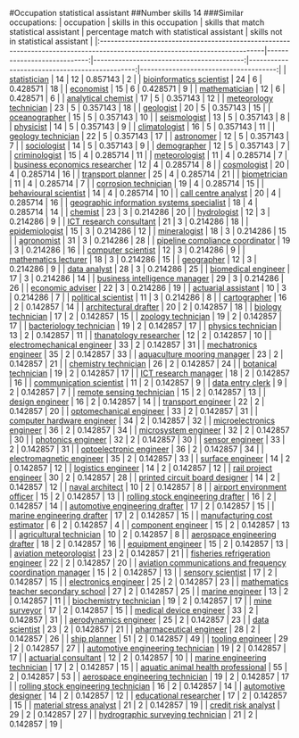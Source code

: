 #Occupation statistical assistant
##Number skills 14
###Similar occupations:
| occupation                                                                                                                  |   skills in this occupation |   skills that match statistical assistant |   percentage match with statistical assistant |   skills not in statistical assistant |
|:----------------------------------------------------------------------------------------------------------------------------|----------------------------:|------------------------------------------:|----------------------------------------------:|--------------------------------------:|
| [statistician](statistician.md)                                                                                             |                          14 |                                        12 |                                      0.857143 |                                     2 |
| [bioinformatics scientist](bioinformatics_scientist.md)                                                                     |                          24 |                                         6 |                                      0.428571 |                                    18 |
| [economist](economist.md)                                                                                                   |                          15 |                                         6 |                                      0.428571 |                                     9 |
| [mathematician](mathematician.md)                                                                                           |                          12 |                                         6 |                                      0.428571 |                                     6 |
| [analytical chemist](analytical_chemist.md)                                                                                 |                          17 |                                         5 |                                      0.357143 |                                    12 |
| [meteorology technician](meteorology_technician.md)                                                                         |                          23 |                                         5 |                                      0.357143 |                                    18 |
| [geologist](geologist.md)                                                                                                   |                          20 |                                         5 |                                      0.357143 |                                    15 |
| [oceanographer](oceanographer.md)                                                                                           |                          15 |                                         5 |                                      0.357143 |                                    10 |
| [seismologist](seismologist.md)                                                                                             |                          13 |                                         5 |                                      0.357143 |                                     8 |
| [physicist](physicist.md)                                                                                                   |                          14 |                                         5 |                                      0.357143 |                                     9 |
| [climatologist](climatologist.md)                                                                                           |                          16 |                                         5 |                                      0.357143 |                                    11 |
| [geology technician](geology_technician.md)                                                                                 |                          22 |                                         5 |                                      0.357143 |                                    17 |
| [astronomer](astronomer.md)                                                                                                 |                          12 |                                         5 |                                      0.357143 |                                     7 |
| [sociologist](sociologist.md)                                                                                               |                          14 |                                         5 |                                      0.357143 |                                     9 |
| [demographer](demographer.md)                                                                                               |                          12 |                                         5 |                                      0.357143 |                                     7 |
| [criminologist](criminologist.md)                                                                                           |                          15 |                                         4 |                                      0.285714 |                                    11 |
| [meteorologist](meteorologist.md)                                                                                           |                          11 |                                         4 |                                      0.285714 |                                     7 |
| [business economics researcher](business_economics_researcher.md)                                                           |                          12 |                                         4 |                                      0.285714 |                                     8 |
| [cosmologist](cosmologist.md)                                                                                               |                          20 |                                         4 |                                      0.285714 |                                    16 |
| [transport planner](transport_planner.md)                                                                                   |                          25 |                                         4 |                                      0.285714 |                                    21 |
| [biometrician](biometrician.md)                                                                                             |                          11 |                                         4 |                                      0.285714 |                                     7 |
| [corrosion technician](corrosion_technician.md)                                                                             |                          19 |                                         4 |                                      0.285714 |                                    15 |
| [behavioural scientist](behavioural_scientist.md)                                                                           |                          14 |                                         4 |                                      0.285714 |                                    10 |
| [call centre analyst](call_centre_analyst.md)                                                                               |                          20 |                                         4 |                                      0.285714 |                                    16 |
| [geographic information systems specialist](geographic_information_systems_specialist.md)                                   |                          18 |                                         4 |                                      0.285714 |                                    14 |
| [chemist](chemist.md)                                                                                                       |                          23 |                                         3 |                                      0.214286 |                                    20 |
| [hydrologist](hydrologist.md)                                                                                               |                          12 |                                         3 |                                      0.214286 |                                     9 |
| [ICT research consultant](ICT_research_consultant.md)                                                                       |                          21 |                                         3 |                                      0.214286 |                                    18 |
| [epidemiologist](epidemiologist.md)                                                                                         |                          15 |                                         3 |                                      0.214286 |                                    12 |
| [mineralogist](mineralogist.md)                                                                                             |                          18 |                                         3 |                                      0.214286 |                                    15 |
| [agronomist](agronomist.md)                                                                                                 |                          31 |                                         3 |                                      0.214286 |                                    28 |
| [pipeline compliance coordinator](pipeline_compliance_coordinator.md)                                                       |                          19 |                                         3 |                                      0.214286 |                                    16 |
| [computer scientist](computer_scientist.md)                                                                                 |                          12 |                                         3 |                                      0.214286 |                                     9 |
| [mathematics lecturer](mathematics_lecturer.md)                                                                             |                          18 |                                         3 |                                      0.214286 |                                    15 |
| [geographer](geographer.md)                                                                                                 |                          12 |                                         3 |                                      0.214286 |                                     9 |
| [data analyst](data_analyst.md)                                                                                             |                          28 |                                         3 |                                      0.214286 |                                    25 |
| [biomedical engineer](biomedical_engineer.md)                                                                               |                          17 |                                         3 |                                      0.214286 |                                    14 |
| [business intelligence manager](business_intelligence_manager.md)                                                           |                          29 |                                         3 |                                      0.214286 |                                    26 |
| [economic adviser](economic_adviser.md)                                                                                     |                          22 |                                         3 |                                      0.214286 |                                    19 |
| [actuarial assistant](actuarial_assistant.md)                                                                               |                          10 |                                         3 |                                      0.214286 |                                     7 |
| [political scientist](political_scientist.md)                                                                               |                          11 |                                         3 |                                      0.214286 |                                     8 |
| [cartographer](cartographer.md)                                                                                             |                          16 |                                         2 |                                      0.142857 |                                    14 |
| [architectural drafter](architectural_drafter.md)                                                                           |                          20 |                                         2 |                                      0.142857 |                                    18 |
| [biology technician](biology_technician.md)                                                                                 |                          17 |                                         2 |                                      0.142857 |                                    15 |
| [zoology technician](zoology_technician.md)                                                                                 |                          19 |                                         2 |                                      0.142857 |                                    17 |
| [bacteriology technician](bacteriology_technician.md)                                                                       |                          19 |                                         2 |                                      0.142857 |                                    17 |
| [physics technician](physics_technician.md)                                                                                 |                          13 |                                         2 |                                      0.142857 |                                    11 |
| [thanatology researcher](thanatology_researcher.md)                                                                         |                          12 |                                         2 |                                      0.142857 |                                    10 |
| [electromechanical engineer](electromechanical_engineer.md)                                                                 |                          33 |                                         2 |                                      0.142857 |                                    31 |
| [mechatronics engineer](mechatronics_engineer.md)                                                                           |                          35 |                                         2 |                                      0.142857 |                                    33 |
| [aquaculture mooring manager](aquaculture_mooring_manager.md)                                                               |                          23 |                                         2 |                                      0.142857 |                                    21 |
| [chemistry technician](chemistry_technician.md)                                                                             |                          26 |                                         2 |                                      0.142857 |                                    24 |
| [botanical technician](botanical_technician.md)                                                                             |                          19 |                                         2 |                                      0.142857 |                                    17 |
| [ICT research manager](ICT_research_manager.md)                                                                             |                          18 |                                         2 |                                      0.142857 |                                    16 |
| [communication scientist](communication_scientist.md)                                                                       |                          11 |                                         2 |                                      0.142857 |                                     9 |
| [data entry clerk](data_entry_clerk.md)                                                                                     |                           9 |                                         2 |                                      0.142857 |                                     7 |
| [remote sensing technician](remote_sensing_technician.md)                                                                   |                          15 |                                         2 |                                      0.142857 |                                    13 |
| [design engineer](design_engineer.md)                                                                                       |                          16 |                                         2 |                                      0.142857 |                                    14 |
| [transport engineer](transport_engineer.md)                                                                                 |                          22 |                                         2 |                                      0.142857 |                                    20 |
| [optomechanical engineer](optomechanical_engineer.md)                                                                       |                          33 |                                         2 |                                      0.142857 |                                    31 |
| [computer hardware engineer](computer_hardware_engineer.md)                                                                 |                          34 |                                         2 |                                      0.142857 |                                    32 |
| [microelectronics engineer](microelectronics_engineer.md)                                                                   |                          36 |                                         2 |                                      0.142857 |                                    34 |
| [microsystem engineer](microsystem_engineer.md)                                                                             |                          32 |                                         2 |                                      0.142857 |                                    30 |
| [photonics engineer](photonics_engineer.md)                                                                                 |                          32 |                                         2 |                                      0.142857 |                                    30 |
| [sensor engineer](sensor_engineer.md)                                                                                       |                          33 |                                         2 |                                      0.142857 |                                    31 |
| [optoelectronic engineer](optoelectronic_engineer.md)                                                                       |                          36 |                                         2 |                                      0.142857 |                                    34 |
| [electromagnetic engineer](electromagnetic_engineer.md)                                                                     |                          35 |                                         2 |                                      0.142857 |                                    33 |
| [surface engineer](surface_engineer.md)                                                                                     |                          14 |                                         2 |                                      0.142857 |                                    12 |
| [logistics engineer](logistics_engineer.md)                                                                                 |                          14 |                                         2 |                                      0.142857 |                                    12 |
| [rail project engineer](rail_project_engineer.md)                                                                           |                          30 |                                         2 |                                      0.142857 |                                    28 |
| [printed circuit board designer](printed_circuit_board_designer.md)                                                         |                          14 |                                         2 |                                      0.142857 |                                    12 |
| [naval architect](naval_architect.md)                                                                                       |                          10 |                                         2 |                                      0.142857 |                                     8 |
| [airport environment officer](airport_environment_officer.md)                                                               |                          15 |                                         2 |                                      0.142857 |                                    13 |
| [rolling stock engineering drafter](rolling_stock_engineering_drafter.md)                                                   |                          16 |                                         2 |                                      0.142857 |                                    14 |
| [automotive engineering drafter](automotive_engineering_drafter.md)                                                         |                          17 |                                         2 |                                      0.142857 |                                    15 |
| [marine engineering drafter](marine_engineering_drafter.md)                                                                 |                          17 |                                         2 |                                      0.142857 |                                    15 |
| [manufacturing cost estimator](manufacturing_cost_estimator.md)                                                             |                           6 |                                         2 |                                      0.142857 |                                     4 |
| [component engineer](component_engineer.md)                                                                                 |                          15 |                                         2 |                                      0.142857 |                                    13 |
| [agricultural technician](agricultural_technician.md)                                                                       |                          10 |                                         2 |                                      0.142857 |                                     8 |
| [aerospace engineering drafter](aerospace_engineering_drafter.md)                                                           |                          18 |                                         2 |                                      0.142857 |                                    16 |
| [equipment engineer](equipment_engineer.md)                                                                                 |                          15 |                                         2 |                                      0.142857 |                                    13 |
| [aviation meteorologist](aviation_meteorologist.md)                                                                         |                          23 |                                         2 |                                      0.142857 |                                    21 |
| [fisheries refrigeration engineer](fisheries_refrigeration_engineer.md)                                                     |                          22 |                                         2 |                                      0.142857 |                                    20 |
| [aviation communications and frequency coordination manager](aviation_communications_and_frequency_coordination_manager.md) |                          15 |                                         2 |                                      0.142857 |                                    13 |
| [sensory scientist](sensory_scientist.md)                                                                                   |                          17 |                                         2 |                                      0.142857 |                                    15 |
| [electronics engineer](electronics_engineer.md)                                                                             |                          25 |                                         2 |                                      0.142857 |                                    23 |
| [mathematics teacher secondary school](mathematics_teacher_secondary_school.md)                                             |                          27 |                                         2 |                                      0.142857 |                                    25 |
| [marine engineer](marine_engineer.md)                                                                                       |                          13 |                                         2 |                                      0.142857 |                                    11 |
| [biochemistry technician](biochemistry_technician.md)                                                                       |                          19 |                                         2 |                                      0.142857 |                                    17 |
| [mine surveyor](mine_surveyor.md)                                                                                           |                          17 |                                         2 |                                      0.142857 |                                    15 |
| [medical device engineer](medical_device_engineer.md)                                                                       |                          33 |                                         2 |                                      0.142857 |                                    31 |
| [aerodynamics engineer](aerodynamics_engineer.md)                                                                           |                          25 |                                         2 |                                      0.142857 |                                    23 |
| [data scientist](data_scientist.md)                                                                                         |                          23 |                                         2 |                                      0.142857 |                                    21 |
| [pharmaceutical engineer](pharmaceutical_engineer.md)                                                                       |                          28 |                                         2 |                                      0.142857 |                                    26 |
| [ship planner](ship_planner.md)                                                                                             |                          51 |                                         2 |                                      0.142857 |                                    49 |
| [tooling engineer](tooling_engineer.md)                                                                                     |                          29 |                                         2 |                                      0.142857 |                                    27 |
| [automotive engineering technician](automotive_engineering_technician.md)                                                   |                          19 |                                         2 |                                      0.142857 |                                    17 |
| [actuarial consultant](actuarial_consultant.md)                                                                             |                          12 |                                         2 |                                      0.142857 |                                    10 |
| [marine engineering technician](marine_engineering_technician.md)                                                           |                          17 |                                         2 |                                      0.142857 |                                    15 |
| [aquatic animal health professional](aquatic_animal_health_professional.md)                                                 |                          55 |                                         2 |                                      0.142857 |                                    53 |
| [aerospace engineering technician](aerospace_engineering_technician.md)                                                     |                          19 |                                         2 |                                      0.142857 |                                    17 |
| [rolling stock engineering technician](rolling_stock_engineering_technician.md)                                             |                          16 |                                         2 |                                      0.142857 |                                    14 |
| [automotive designer](automotive_designer.md)                                                                               |                          14 |                                         2 |                                      0.142857 |                                    12 |
| [educational researcher](educational_researcher.md)                                                                         |                          17 |                                         2 |                                      0.142857 |                                    15 |
| [material stress analyst](material_stress_analyst.md)                                                                       |                          21 |                                         2 |                                      0.142857 |                                    19 |
| [credit risk analyst](credit_risk_analyst.md)                                                                               |                          29 |                                         2 |                                      0.142857 |                                    27 |
| [hydrographic surveying technician](hydrographic_surveying_technician.md)                                                   |                          21 |                                         2 |                                      0.142857 |                                    19 |
